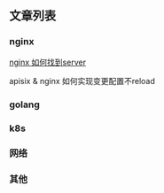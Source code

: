 ## 文章列表

### nginx
[nginx 如何找到server](nginx/find_virtual_server.md)

apisix & nginx 如何实现变更配置不reload

### golang

### k8s

### 网络

### 其他
